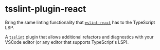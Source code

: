 # tsslint-plugin-react

Bring the same linting functionality that [`eslint-react`](https://eslint-react.xyz) has to the TypeScript LSP.

A [`tsslint`](https://github.com/johnsoncodehk/tsslint) plugin that allows additional refactors and diagnostics with your VSCode editor (or any editor that supports TypeScript's LSP).
